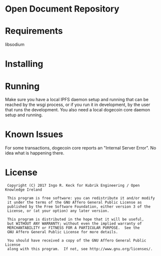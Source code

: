 # Open Document Repository


# Requirements

libsodium

# Installing

# Running

Make sure you have a local IPFS daemon setup and running that can be reached 
by the wsgi process, or if you run it in development, by the user that runs the development.
You also need a local dogecoin core daemon setup and running. 


# Known Issues

For some transactions, dogecoin core reports an "Internal Server Error". 
No idea what is happening there.

# License

     Copyright (C) 2017 Ingo R. Keck for Kubrik Engineering / Open Knowledge Ireland

     This program is free software: you can redistribute it and/or modify
     it under the terms of the GNU Affero General Public License as
     published by the Free Software Foundation, either version 3 of the
     License, or (at your option) any later version.

     This program is distributed in the hope that it will be useful,
     but WITHOUT ANY WARRANTY; without even the implied warranty of
     MERCHANTABILITY or FITNESS FOR A PARTICULAR PURPOSE.  See the
     GNU Affero General Public License for more details.

     You should have received a copy of the GNU Affero General Public License
     along with this program.  If not, see http://www.gnu.org/licenses/.

